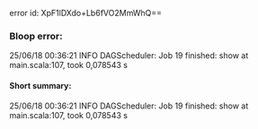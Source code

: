 error id: XpF1lDXdo+Lb6fVO2MmWhQ==
### Bloop error:

25/06/18 00:36:21 INFO DAGScheduler: Job 19 finished: show at main.scala:107, took 0,078543 s
#### Short summary: 

25/06/18 00:36:21 INFO DAGScheduler: Job 19 finished: show at main.scala:107, took 0,078543 s
